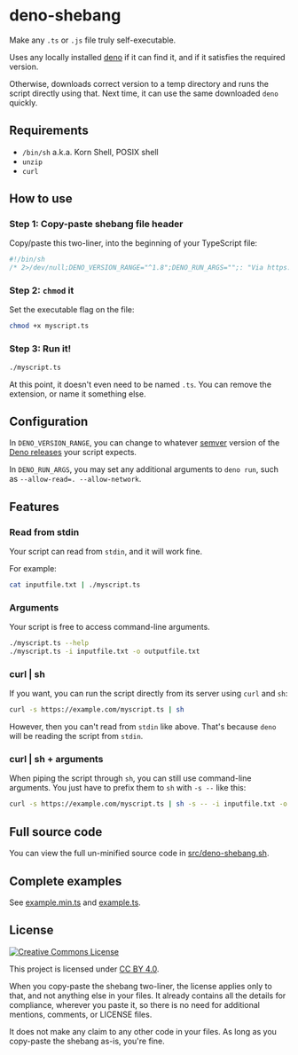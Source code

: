 # deno-shebang

Make any `.ts` or `.js` file truly self-executable.

Uses any locally installed [deno](https://deno.land/) if it can find it,
and if it satisfies the required version.

Otherwise, downloads correct version to a temp directory and runs the
script directly using that. Next time, it can use the same downloaded
`deno` quickly.

## Requirements

- `/bin/sh` a.k.a. Korn Shell, POSIX shell
- `unzip`
- `curl`

## How to use

### Step 1: Copy-paste shebang file header

Copy/paste this two-liner, into the beginning of your TypeScript file:

```typescript
#!/bin/sh
/* 2>/dev/null;DENO_VERSION_RANGE="^1.8";DENO_RUN_ARGS="";: "Via https://github.com/hugojosefson/deno-shebang CC BY 4.0";set -e;V="$DENO_VERSION_RANGE";A="$DENO_RUN_ARGS";U="$(expr "$(echo "$V"|curl -Gso/dev/null -w%{url_effective} --data-urlencode @- "")" : '..\(.*\)...')";D="$(command -v deno||true)";t(){ d="$(mktemp -d)";rmdir "${d}";dirname "${d}";};f(){ m="$(command -v "$0"||true)";l="/* 2>/dev/null";! [ -z $m ]&&[ -r $m ]&&[ "$(head -c3 "$m")" = '#!/' ]&&(read x && read y &&[ "$x" = "#!/bin/sh" ]&&[ "$l" != "${y%"$l"*}" ])<"$m";};a(){ [ -n $D ];};s(){ a&&[ -x "$R/deno" ]&&[ "$R/deno" = "$D" ]&&return;deno eval "import{satisfies as e}from'https://deno.land/x/semver@v1.3.0/mod.ts';Deno.exit(e(Deno.version.deno,'$V')?0:1);">/dev/null 2>&1;};g(){ curl -sSfL "https://api.mattandre.ws/semver/github/denoland/deno/$U";};e(){ R="$(t)/deno-range-$V/bin";mkdir -p "$R";export PATH="$R:$PATH";[ -x "$R/deno" ]&&return;a&&s&&([ -L "$R/deno" ]||ln -s "$D" "$R/deno")&&return;v="$(g)";i="$(t)/deno-$v";[ -L "$R/deno" ]||ln -s "$i/bin/deno" "$R/deno";s && return;curl -fsSL https://deno.land/x/install/install.sh|DENO_INSTALL="$i" sh -s "$v">/dev/null 2>&1;};e;f&&exec deno run $A "$0" "$@";exec deno run $A - "$@"<<'//🔚';//*/
```

### Step 2: `chmod` it

Set the executable flag on the file:

```sh
chmod +x myscript.ts
```

### Step 3: Run it!

```sh
./myscript.ts
```

At this point, it doesn't even need to be named `.ts`. You can remove
the extension, or name it something else.

## Configuration

In `DENO_VERSION_RANGE`, you can change to whatever
[semver](https://semver.org/) version of the
[Deno releases](https://github.com/denoland/deno/releases) your script
expects.

In `DENO_RUN_ARGS`, you may set any additional arguments to `deno run`,
such as `--allow-read=. --allow-network`.

## Features

### Read from stdin

Your script can read from `stdin`, and it will work fine.

For example:

```sh
cat inputfile.txt | ./myscript.ts
```

### Arguments

Your script is free to access command-line arguments.

```sh
./myscript.ts --help
./myscript.ts -i inputfile.txt -o outputfile.txt
```

### curl | sh

If you want, you can run the script directly from its server using
`curl` and `sh`:

```sh
curl -s https://example.com/myscript.ts | sh
```

However, then you can't read from `stdin` like above. That's because
`deno` will be reading the script from `stdin`.

### curl | sh + arguments

When piping the script through `sh`, you can still use command-line
arguments. You just have to prefix them to `sh` with `-s --` like this:

```sh
curl -s https://example.com/myscript.ts | sh -s -- -i inputfile.txt -o outputfile.txt
```

## Full source code

You can view the full un-minified source code in
[src/deno-shebang.sh](src/deno-shebang.sh).

## Complete examples

See [example.min.ts](example.min.ts) and [example.ts](example.ts).

## License

<a rel="license" href="http://creativecommons.org/licenses/by/4.0/"><img
alt="Creative Commons License" style="border-width:0"
src="https://i.creativecommons.org/l/by/4.0/80x15.png" /></a>

This project is licensed under <a rel="license"
href="http://creativecommons.org/licenses/by/4.0/">CC BY 4.0</a>.

When you copy-paste the shebang two-liner, the license applies only to
that, and not anything else in your files. It already contains all the
details for compliance, wherever you paste it, so there is no need for
additional mentions, comments, or LICENSE files.

It does not make any claim to any other code in your files. As long as
you copy-paste the shebang as-is, you're fine.
